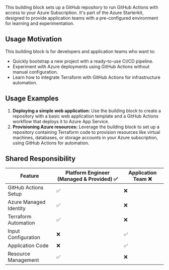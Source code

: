 This building block sets up a GitHub repository to run GitHub Actions with access to your Azure Subscription. It's part of the Azure Starterkit, designed to provide application teams with a pre-configured environment for learning and experimentation.

## Usage Motivation

This building block is for developers and application teams who want to:

*   Quickly bootstrap a new project with a ready-to-use CI/CD pipeline.
*   Experiment with Azure deployments using GitHub Actions without manual configuration.
*   Learn how to integrate Terraform with GitHub Actions for infrastructure automation.

## Usage Examples

1.  **Deploying a simple web application:** Use the building block to create a repository with a basic web application template and a GitHub Actions workflow that deploys it to Azure App Service.
2.  **Provisioning Azure resources:**  Leverage the building block to set up a repository containing Terraform code to provision resources like virtual machines, databases, or storage accounts in your Azure subscription, using GitHub Actions for automation.

## Shared Responsibility

| Feature            | Platform Engineer (Managed & Provided) ✅ | Application Team ❌ |
|---------------------|------------------------------------------|---------------------|
| GitHub Actions Setup | ✅                                      | ❌                  |
| Azure Managed Identity  | ✅                                   | ❌                  |
| Terraform Automation | ✅                                      | ❌                  |
| Input Configuration   | ❌                                     | ✅                  |
| Application Code     | ❌                                      | ✅                  |
| Resource Management  | ✅                                      | ❌                  |
